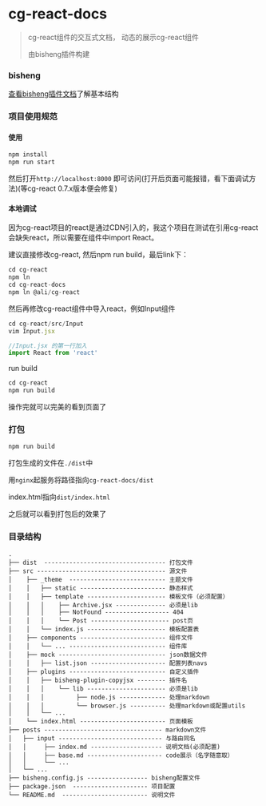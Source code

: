 # cg-react-docs

> cg-react组件的交互式文档， 动态的展示cg-react组件
> 
> 由bisheng插件构建

### bisheng
[查看bisheng插件文档](https://github.com/benjycui/bisheng)了解基本结构

### 项目使用规范

#### 使用
```javascript
npm install
npm run start
```
然后打开`http://localhost:8000` 即可访问(打开后页面可能报错，看下面调试方法)(等cg-react 0.7.x版本便会修复)


#### 本地调试

因为cg-react项目的react是通过CDN引入的，我这个项目在测试在引用cg-react会缺失react，所以需要在组件中import React。

建议直接修改cg-react, 然后npm run build，最后link下：

```javascript
cd cg-react
npm ln
cd cg-react-docs
npm ln @ali/cg-react
```
然后再修改cg-react组件中导入react，例如Input组件

```javascript
cd cg-react/src/Input
vim Input.jsx

//Input.jsx 的第一行加入
import React from 'react'
```

run build

```javascript
cd cg-react
npm run build
```
操作完就可以完美的看到页面了

### 打包

```javascript
npm run build
```
打包生成的文件在`./dist`中

用`nginx`起服务将路径指向`cg-react-docs/dist` 

index.html指向`dist/index.html`

之后就可以看到打包后的效果了

### 目录结构


```
.
├── dist  ---------------------------------- 打包文件
├── src ------------------------------------ 源文件
│	 ├── _theme  --------------------------- 主题文件
│	 │   ├── static ------------------------ 静态样式
│	 │   ├── template ---------------------- 模板文件（必须配置）
│	 │   │	  ├── Archive.jsx -------------- 必须是lib
│	 │   │	  ├── NotFound ------------------ 404
│	 │   │	  └── Post ---------------------- post页
│	 │   └── index.js ---------------------- 模板配置表
│	 ├── components ------------------------ 组件文件
│	 │   └── ... --------------------------- 组件库
│	 ├── mock ------------------------------ json数据文件
│	 │   ├── list.json --------------------- 配置列表navs
│	 ├── plugins --------------------------- 自定义插件
│	 │   ├── bisheng-plugin-copyjsx -------- 插件名
│	 │   │	  └── lib ---------------------- 必须是lib
│	 │   │	  	   ├── node.js ------------- 处理markdown
│	 │   │	  	   └── browser.js ---------- 处理markdown或配置utils
│	 │   └── ...
│	 └── index.html ------------------------ 页面模板
├── posts --------------------------------- markdown文件
│   ├── input ----------------------------- 与路由同名
│   │	  ├── index.md -------------------- 说明文档(必须配置)
│   │	  ├── base.md --------------------- code展示（名字随意取）
│   │	  └── ...
│   └── ...
├── bisheng.config.js ----------------- bisheng配置文件
├── package.json  --------------------- 项目配置
└── README.md  ------------------------ 说明文件
```
